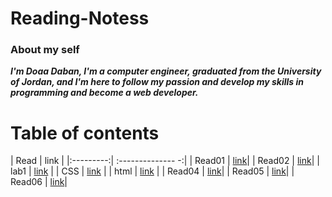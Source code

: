 # Reading-Notess


### **About my self**

***I'm Doaa Daban, I'm a computer engineer, graduated from the University of Jordan, and I'm here to follow my passion and develop my skills in programming and become a web developer.***   

# Table of contents


|   Read    |     link          |
|:---------:| :-------------- -:|
|  Read01   |  [link](Read01.md)|
|  Read02   |  [link](Read02.md)|
|  lab1     |  [link](lab01.md) |
|  CSS      |  [link](CSS.md)   |
|  html     |  [link](html.md)  |
|  Read04   |  [link](Read04.md)|
|  Read05   |  [link](Read05.md)|
|  Read06   |  [link](Read06.md)|


